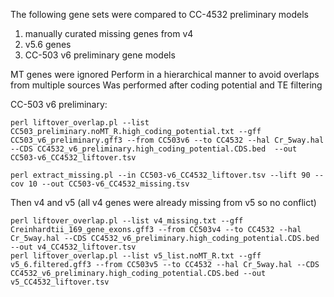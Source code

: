 The following gene sets were compared to CC-4532 preliminary models

1. manually curated missing genes from v4
2. v5.6 genes
3. CC-503 v6 preliminary gene models

MT genes were ignored
Perform in a hierarchical manner to avoid overlaps from multiple sources
Was performed after coding potential and TE filtering

CC-503 v6 preliminary: 

```
perl liftover_overlap.pl --list CC503_preliminary.noMT_R.high_coding_potential.txt --gff CC503_v6_preliminary.gff3 --from CC503v6 --to CC4532 --hal Cr_5way.hal --CDS CC4532_v6_preliminary.high_coding_potential.CDS.bed  --out CC503-v6_CC4532_liftover.tsv

perl extract_missing.pl --in CC503-v6_CC4532_liftover.tsv --lift 90 --cov 10 --out CC503-v6_CC4532_missing.tsv
```

Then v4 and v5 (all v4 genes were already missing from v5 so no conflict)

```
perl liftover_overlap.pl --list v4_missing.txt --gff Creinhardtii_169_gene_exons.gff3 --from CC503v4 --to CC4532 --hal Cr_5way.hal --CDS CC4532_v6_preliminary.high_coding_potential.CDS.bed  --out v4_CC4532_liftover.tsv
perl liftover_overlap.pl --list v5_list.noMT_R.txt --gff v5_6.filtered.gff3 --from CC503v5 --to CC4532 --hal Cr_5way.hal --CDS CC4532_v6_preliminary.high_coding_potential.CDS.bed --out v5_CC4532_liftover.tsv
```
